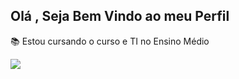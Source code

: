 Olá , Seja Bem Vindo ao meu Perfil
---------------------------------------------------------------------------------------------------------------------------------
📚 Estou cursando o curso e TI no Ensino Médio 

<a href="mailto:santosvivendo@gmail.com">
<img src="https://img.shields.io/badge/Gmail-D14836?style=for-the-badge&logo=gmail&logoColor=white"/>
</a>
